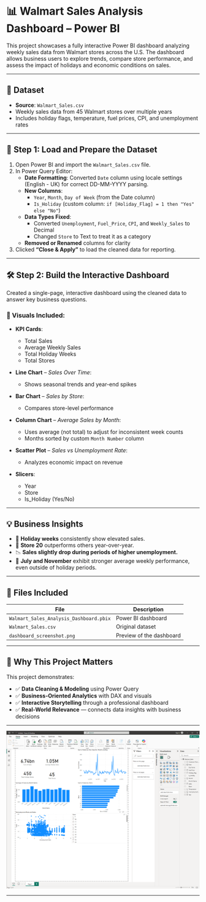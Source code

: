 # 📊 Walmart Sales Analysis Dashboard – Power BI

This project showcases a fully interactive Power BI dashboard analyzing weekly sales data from Walmart stores across the U.S. The dashboard allows business users to explore trends, compare store performance, and assess the impact of holidays and economic conditions on sales.

---

## 📁 Dataset
- **Source**: `Walmart_Sales.csv`
- Weekly sales data from 45 Walmart stores over multiple years
- Includes holiday flags, temperature, fuel prices, CPI, and unemployment rates

---

## 🧼 Step 1: Load and Prepare the Dataset

1. Open Power BI and import the `Walmart_Sales.csv` file.
2. In Power Query Editor:
   - **Date Formatting**: Converted `Date` column using locale settings (English - UK) for correct DD-MM-YYYY parsing.
   - **New Columns**:
     - `Year`, `Month`, `Day of Week` (from the Date column)
     - `Is_Holiday` (custom column: `if [Holiday_Flag] = 1 then "Yes" else "No"`)
   - **Data Types Fixed**:
     - Converted `Unemployment`, `Fuel_Price`, `CPI`, and `Weekly_Sales` to Decimal
     - Changed `Store` to Text to treat it as a category
   - **Removed or Renamed** columns for clarity
3. Clicked **“Close & Apply”** to load the cleaned data for reporting.

---

## 🛠 Step 2: Build the Interactive Dashboard

Created a single-page, interactive dashboard using the cleaned data to answer key business questions.

### 📌 Visuals Included:

- **KPI Cards**:
  - Total Sales
  - Average Weekly Sales
  - Total Holiday Weeks
  - Total Stores

- **Line Chart** – *Sales Over Time*:
  - Shows seasonal trends and year-end spikes

- **Bar Chart** – *Sales by Store*:
  - Compares store-level performance

- **Column Chart** – *Average Sales by Month*:
  - Uses average (not total) to adjust for inconsistent week counts
  - Months sorted by custom `Month Number` column

- **Scatter Plot** – *Sales vs Unemployment Rate*:
  - Analyzes economic impact on revenue

- **Slicers**:
  - Year
  - Store
  - Is_Holiday (Yes/No)

---

## 💡 Business Insights

- 🎄 **Holiday weeks** consistently show elevated sales.
- 🏬 **Store 20** outperforms others year-over-year.
- 📉 **Sales slightly drop during periods of higher unemployment.**
- 📆 **July and November** exhibit stronger average weekly performance, even outside of holiday periods.

---

## 📂 Files Included

| File | Description |
|------|-------------|
| `Walmart_Sales_Analysis_Dashboard.pbix` | Power BI dashboard |
| `Walmart_Sales.csv` | Original dataset |
| `dashboard_screenshot.png` | Preview of the dashboard |

---

## 🚀 Why This Project Matters

This project demonstrates:
- ✅ **Data Cleaning & Modeling** using Power Query
- ✅ **Business-Oriented Analytics** with DAX and visuals
- ✅ **Interactive Storytelling** through a professional dashboard
- ✅ **Real-World Relevance** — connects data insights with business decisions

---

![Dashboard Preview](dashboard_screenshot.png)

---

